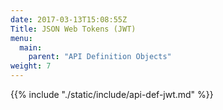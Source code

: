 ```yaml
---
date: 2017-03-13T15:08:55Z
Title: JSON Web Tokens (JWT)
menu:
  main:
    parent: "API Definition Objects"
weight: 7
---
```


{{% include "./static/include/api-def-jwt.md" %}}
